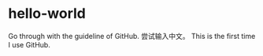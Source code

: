 # hello-world
Go through with the guideline of GitHub.
尝试输入中文。
This is the first time I use GitHub.
